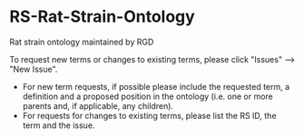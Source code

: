 # RS-Rat-Strain-Ontology
Rat strain ontology maintained by RGD

To request new terms or changes to existing terms, please click "Issues" --> "New Issue".
-   For new term requests, if possible please include the requested term, a definition and a proposed position in the ontology
 (i.e. one or more parents and, if applicable, any children).
-   For requests for changes to existing terms, please list the RS ID, the term and the issue.

